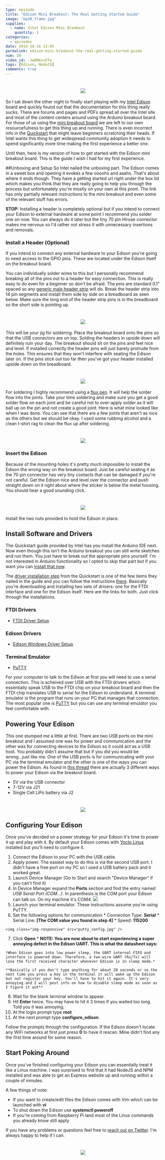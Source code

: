 ```yaml
---
type: episode
title: "Edison Mini Breakout: The Real Getting Started Guide"
image: "ep20_frame.jpg"
supplies:
  - name: Intel Edison Mini Breakout
    quantity: 1
categories:
  - episodes
date: 2014-10-16 13:45
permalink: edison-mini-breakout-the-real-getting-started-guide
num: 20
video_id: -JwOB6vvETw
tags: [Edison, NodeJS]
comments: true
---
```


<h1 style="text-align:center;"><img class="img-responsive" src="wide_edison_breakout.jpg" /></h1>

So I sat down the other night to finally start playing with my [Intel Edison][edison] board and quickly found out that the documentation for this thing really sucks. There are forums and pages and PDFs spread all over the Intel site and most of the content centers around using the Arduino breakout board. For those of us using the [mini breakout board][mini_board] we are left to our own resourcefulness to get this thing up and running. There is even incorrect info in the [Quickstart][quickstart] that might leave beginners scratching their heads. If Intel wants this thing to get widespread community adoption it needs to spend significantly more time making the first experience a better one. 

Until then, here is my version of how to get started with the Edison mini breakout board. This is the guide I wish I had for my first experience.

<!-- more -->

##Unboxing and Setup
So Intel nailed the unboxing part. The Edison comes in a sweet box and opening it evokes a few oooohs and aaahs. That's about where it ends though. They have a getting started url right under the box lid which makes you think that they are really going to help you through the process but unfortunately you're mostly on your own at this point. The link has only partially relevant instructions to the mini breakout and even some of the relevant stuff has errors.

**STOP:** Installing a header is completely optional but if you intend to connect your Edison to external hardware at some point I recommend you solder one on now. You can always do it later but the tiny 70 pin Hirose connector makes me nervous so I'd rather not stress it with unnecessary insertions and removals.

### Install a Header (Optional)
If you intend to connect any external hardware to your Edison you're going to need access to the GPIO pins. These are located under the Edison itself on the breakout board. 

You can individually solder wires to this but I personally recommend breaking all of the pins out to a header for easy connection. This is really easy to do even for a beginner so don't be afraid. The pins are standard 0.1" spaced so any [generic male header strip][header] will do. Break the header strip into 14 pin segments and install them side by side on a breadboard as seen below. Make sure the long end of the header strip pins is in the breadboard so the short side is pointing up.

<h1 style="text-align:center;"><img class="img-responsive" src="header_guide.jpg" /></h1>

This will be your jig for soldering. Place the breakout board onto the pins so that the USB connectors are on top. Solding the headers in upside down will definitely ruin your day. The breakout should sit on the pins and feel nice and level. If installed correctly the header pins will just barely protrude from the holes. This ensures that they won't interfere with seating the Edison later on. If the pins stick out too far then you've got your header installed upside down on the breadboard.

<h1 style="text-align:center;"><img class="img-responsive" src="header_pre_solder.jpg" /></h1>

For soldering I highly recommend using a [flux pen][flux_pen]. It will help the solder flow into the joints. Take your time soldering and make sure you get a good solder flow on each joint and be careful not to over-apply solder as it will ball up on the pin and not create a good joint. Here is what mine looked like when I was done. You can see that there are a few joints that aren't as nice as the others but we should be okay. I used some rubbing alcohol and a clean t-shirt rag to clean the flux up after soldering.

<h1 style="text-align:center;"><img class="img-responsive" src="header_post_solder.jpg" /></h1>

### Insert the Edison
Because of the mounting holes it's pretty much impossible to install the Edison the wrong way on the breakout board. Just be careful seating it as the 70 pin connector has very tiny contacts that can be damaged if you're not careful. Get the Edison nice and level over the connector and push straight down on it right about where the sticker is below the metal housing. You should hear a good sounding click.

<h1 style="text-align:center;"><img class="img-responsive" src="push_here.jpg" /></h1>

Install the two nuts provided to hold the Edison in place.

## Install Software and Drivers
The Quickstart guide provided by Intel has you install the Arduino IDE next. Now even though this isn't the Arduino breakout you can still write sketches and run them. You just have to break out the appropriate pins yourself. I'm not interested in Arduino functionality so I opted to skip that part but if you want you can [install that now][edison_downloads].

The [driver installation step][step3] from the Quickstart is one of the few items they nailed in the guide and you can follow the instructions [there][step3]. Basically you're downloading and installing two sets of drivers: one for the FTDI interface and one for the Edison itself. Here are the links for both. Just click through the installations.

### FTDI Drivers
  * [FTDI Driver Setup][ftdi_drivers]

### Edison Drivers
  * [Edison Windows Driver Setup][edison_drivers]

### Terminal Emulator
  * [PuTTY][putty]

For your computer to talk to the Edison at first you will need to use a serial connection. This is acheived over USB with the FTDI drivers which essentially speak USB to the FTDI chip on your breakout board and then the FTDI chip translates USB to serial for the Edison to understand. A terminal emulator is the program that runs on your PC that manages that connection. The most popular one is [PuTTY][putty] but you can use any terminal emulator you feel comfortable with.

## Powering Your Edison
This one stumped me a little at first. There are two USB ports on the mini breakout and I assumed one was for power and communication and the other was for connecting devices to the Edison so it could act as a USB host. You probably didn't assume that but if you did you would be wrong...just like me. One of the USB ports is for communicating with your PC via the terminal emulator and the other is one of the ways you can power the Edison. As found in [this thread][power] there are actually 3 different ways to power your Edison via the breakout board.

  * 5V via the USB connector
  * 7-12V via J21
  * Single Cell LiPo battery via J2

<h1 style="text-align:center;"><img class="img-responsive" src="power_options.jpg" /></h1>

## Configuring Your Edison
Once you've decided on a power strategy for your Edison it's time to power it up and play with it. By default your Edison comes with [Yocto Linux][yocto] installed but you'll need to configure it. 

  1. Connect the Edison to your PC with the USB cable.
  2. Apply power. The easiest way to do this is via the second USB port. I didn't have a free port on my PC so I used a USB battery pack and it worked great.
  3. Launch Device Manager (Go to Start and search "Device Manager" if you can't find it)
  4. In Device Manager expand the **Ports** section and find the entry named *USB Serial Port (COM...)*. In parenthesis is the COM port your Edison can talk on. On my machine it's COM4.
  	<img class="img-responsive" src="com_port.jpg" />
  5. Launch your terminal emulator. These instructions assume you're using PuTTY.
  6. Set the following options for communication
    * Connection Type: **Serial**
    * Serial Line: **[The COM value you found in step 4]**
    * Speed: **115200**
    
    <img class="img-responsive" src="putty_config.jpg" />
  7. Click **Open**
    * **NOTE: You are now about to start experiencing a super annoying defect in the Edison UART. This is what the datasheet says:**

	*When Edison goes into low power sleep, the UART internal FIFO and interface is powered down. Therefore, a two-wire UART (Rx/Tx) will lose the first received character whenever Edison is in sleep mode.*
	
	**Basically if you don't type anything for about 20 seconds or so the next time you press a key in the terminal it will wake up the Edison but not register your key. You'll have to hit it again. It's very annoying and I will post info on how to disable sleep mode as soon as I figure it out**
  8. Wait for the blank terminal window to appear.
  9. Hit **Enter** twice. You may have to hit it 3 times if you waited too long. Told you it was annoying.
 10. At the login prompt type **root**
 11. At the next prompt type **configure_edison**

Follow the prompts through the configuration. If the Edison doesn't locate any WiFi networks at first just press **0** to have it rescan. Mine didn't find any the first time around for some reason.

## Start Poking Around
Once you've finished configuring your Edison you can essentially treat it like a Linux machine. I was surprised to find that it had NodeJS and NPM installed and was able to get an Express website up and running within a couple of minutes. 

A few things of note:

  * If you want to create/edit files the Edison comes with Vim which can be launched with **vi**
  * To shut down the Edison use **systemctl poweroff**
  * If you're coming from Raspberry Pi land most of the Linux commands you already know still apply

If you have any problems or questions feel free to [reach out on Twitter][twitter]. I'm always happy to help if I can.

<h1 style="text-align:center;"><img class="img-responsive" src="finger_edison.jpg" /></h1>


[edison]: http://www.intel.com/content/www/us/en/do-it-yourself/edison.html
[mini_board]: https://www.sparkfun.com/products/13025
[quickstart]: https://communities.intel.com/docs/DOC-23147
[header]: https://www.sparkfun.com/products/116
[flux_pen]: http://www.alliedelec.com/search/productdetail.aspx?SKU=70177953
[edison_downloads]: https://communities.intel.com/docs/DOC-23242
[step3]: https://communities.intel.com/docs/DOC-23147#jive_content_id_Step_3__Install_required_drivers
[ftdi_drivers]: http://www.ftdichip.com/Drivers/CDM/CDM%20v2.10.00%20WHQL%20Certified.exe
[edison_drivers]: http://downloadmirror.intel.com/24271/eng/IntelEdisonDriverSetup1.0.0.exe
[putty]: http://www.chiark.greenend.org.uk/~sgtatham/putty/download.html
[twitter]: https://twitter.com/kevinsidwar
[power]: https://communities.intel.com/thread/55455
[yocto]: https://www.yoctoproject.org/